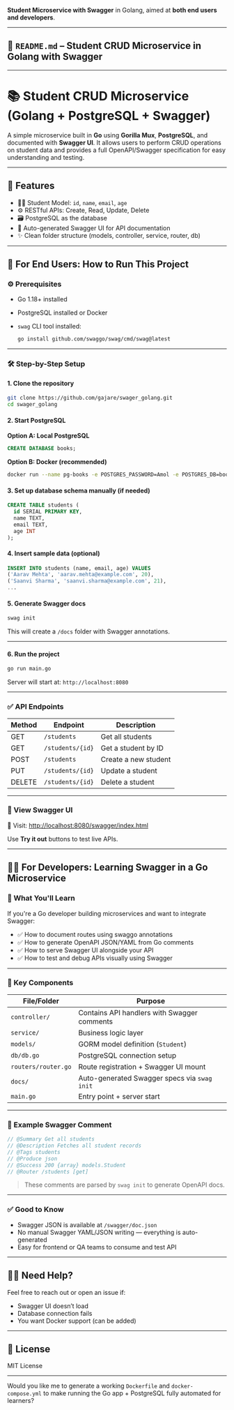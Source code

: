 **Student Microservice with Swagger** in Golang, aimed at **both end users and developers**.

---

## 📘 `README.md` – Student CRUD Microservice in Golang with Swagger

---

# 📚 Student CRUD Microservice (Golang + PostgreSQL + Swagger)

A simple microservice built in **Go** using **Gorilla Mux**, **PostgreSQL**, and documented with **Swagger UI**.
It allows users to perform CRUD operations on student data and provides a full OpenAPI/Swagger specification for easy understanding and testing.

---

## 📌 Features

* 🧑‍🎓 Student Model: `id`, `name`, `email`, `age`
* ⚙️ RESTful APIs: Create, Read, Update, Delete
* 🗃️ PostgreSQL as the database
* 📑 Auto-generated Swagger UI for API documentation
* ✨ Clean folder structure (models, controller, service, router, db)

---

## 🚀 For End Users: How to Run This Project

### ⚙️ Prerequisites

* Go 1.18+ installed
* PostgreSQL installed or Docker
* `swag` CLI tool installed:

  ```bash
  go install github.com/swaggo/swag/cmd/swag@latest
  ```

---

### 🛠️ Step-by-Step Setup

#### 1. Clone the repository

```bash
git clone https://github.com/gajare/swager_golang.git
cd swager_golang
```

#### 2. Start PostgreSQL

**Option A: Local PostgreSQL**

```sql
CREATE DATABASE books;
```

**Option B: Docker (recommended)**

```bash
docker run --name pg-books -e POSTGRES_PASSWORD=Amol -e POSTGRES_DB=books -p 5432:5432 -d postgres
```

#### 3. Set up database schema manually (if needed)

```sql
CREATE TABLE students (
  id SERIAL PRIMARY KEY,
  name TEXT,
  email TEXT,
  age INT
);
```

#### 4. Insert sample data (optional)

```sql
INSERT INTO students (name, email, age) VALUES
('Aarav Mehta', 'aarav.mehta@example.com', 20),
('Saanvi Sharma', 'saanvi.sharma@example.com', 21),
...
```

#### 5. Generate Swagger docs

```bash
swag init
```

This will create a `/docs` folder with Swagger annotations.

---

#### 6. Run the project

```bash
go run main.go
```

Server will start at: `http://localhost:8080`

---

### ✅ API Endpoints

| Method | Endpoint         | Description          |
| ------ | ---------------- | -------------------- |
| GET    | `/students`      | Get all students     |
| GET    | `/students/{id}` | Get a student by ID  |
| POST   | `/students`      | Create a new student |
| PUT    | `/students/{id}` | Update a student     |
| DELETE | `/students/{id}` | Delete a student     |

---

### 📖 View Swagger UI

📌 Visit:
[http://localhost:8080/swagger/index.html](http://localhost:8080/swagger/index.html)

Use **Try it out** buttons to test live APIs.

---

## 👨‍💻 For Developers: Learning Swagger in a Go Microservice

### 📌 What You'll Learn

If you're a Go developer building microservices and want to integrate Swagger:

* ✅ How to document routes using swaggo annotations
* ✅ How to generate OpenAPI JSON/YAML from Go comments
* ✅ How to serve Swagger UI alongside your API
* ✅ How to test and debug APIs visually using Swagger

---

### 🧱 Key Components

| File/Folder         | Purpose                                      |
| ------------------- | -------------------------------------------- |
| `controller/`       | Contains API handlers with Swagger comments  |
| `service/`          | Business logic layer                         |
| `models/`           | GORM model definition (`Student`)            |
| `db/db.go`          | PostgreSQL connection setup                  |
| `routers/router.go` | Route registration + Swagger UI mount        |
| `docs/`             | Auto-generated Swagger specs via `swag init` |
| `main.go`           | Entry point + server start                   |

---

### 🧩 Example Swagger Comment

```go
// @Summary Get all students
// @Description Fetches all student records
// @Tags students
// @Produce json
// @Success 200 {array} models.Student
// @Router /students [get]
```

> These comments are parsed by `swag init` to generate OpenAPI docs.

---

### ✅ Good to Know

* Swagger JSON is available at `/swagger/doc.json`
* No manual Swagger YAML/JSON writing — everything is auto-generated
* Easy for frontend or QA teams to consume and test API

---

## 🙋‍♂️ Need Help?

Feel free to reach out or open an issue if:

* Swagger UI doesn’t load
* Database connection fails
* You want Docker support (can be added)

---

## 📜 License

MIT License

---

Would you like me to generate a working `Dockerfile` and `docker-compose.yml` to make running the Go app + PostgreSQL fully automated for learners?
